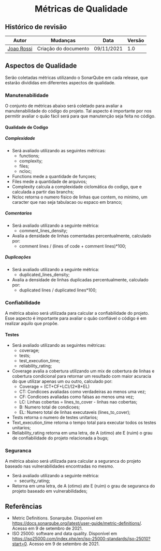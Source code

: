 <h1 style="text-align: center">Métricas de Qualidade</h1>

## Histórico de revisão

| Autor                                | Mudanças            | Data       | Versão |
| ------------------------------------ | ------------------- | ---------- | ------ |
| [Joao Rossi](https://github.com/bielrossi15) | Criação do documento | 09/11/2021 | 1.0    |

## Aspectos de Qualidade

Serão coletadas métricas utilizando o SonarQube em cada release, que estarão divididas em diferentes aspectos de qualidade.

### Manutenabilidade

O conjunto de métricas abaixo será coletado para avaliar a manutenabilidade do código do projeto. Tal aspecto é importante por nos permitir avaliar o quão fácil será para que manutenção seja feita no código.

#### Qualidade de Codigo

##### Complexidade
- Será avaliado utilizando as seguintes métricas:
    - functions;
    - complexity;
    - files;
    - ncloc;
- Functions mede a quantidade de funçoes;
- Files mede a quantidade de arquivos;
- Complexity calcula a complexidade ciclomática do codigo, que e calculada a partir das branchs;
- Ncloc retorna o numero fisico de linhas que contem, no minimo, um caracter que nao seja tabulacao ou espaco em branco;

##### Comentarios
- Será avaliado utilizando a seguinte métrica:
    - comment_lines_density;
- Avalia a densidade de linhas comentadas percentualmente, calculado por:
    - comment lines / (lines of code + comment lines)*100;

##### Duplicações
- Será avaliado utilizando a seguinte métrica:
    - duplicated_lines_density;
- Avalia a densidade de linhas duplicadas percentualmente, calculado por:
    - duplicated lines / duplicated lines*100;

### Confiabilidade

A métrica abaixo será utilizada para calcular a confiabilidade do projeto. Esse aspecto é importante para avaliar o quão confiável o código é em realizar aquilo que propõe.

#### Testes
- Será avaliado utilizando as seguintes métricas:
    - coverage;
    - tests;
    - test_execution_time;
    - reliability_rating;
- Coverage avalia a cobertura utilizando um mix de cobertura de linhas e cobertura condicional para retornar um resultado com maior acuracia do que utilizar apenas um ou outro, calculado por:
    - Coverage = (CT+CF+LC)/(2*B+EL)
    - CT: Condicoes avaliadas como verdadeiras ao menos uma vez;
    - CF: Condicoes avaliadas como falsas ao menos uma vez;
    - LC: Linhas cobertas = lines_to_cover - linhas nao cobertas;
    - B: Numero total de condicoes;
    - EL: Numero total de linhas executaveis (lines_to_cover);
- Tests retorna o numero de testes unitarios;
- Text_execution_time retorna o tempo total para executar todos os testes unitarios;
- Reliability_rating retorna em uma letra, de A (otimo) ate E (ruim) o grau de confiabilidade do projeto relacionada a bugs;

### Seguranca

A métrica abaixo será utilizada para calcular a seguranca do projeto baseado nas vulnerabilidades encontradas no mesmo.

- Será avaliado utilizando a seguinte métrica:
    - security_rating;
- Retorna em uma letra, de A (otimo) ate E (ruim) o grau de seguranca do projeto baseado em vulnerabilidades;

## Referências

- Metric Definitions. Sonarqube. Disponível em <https://docs.sonarqube.org/latest/user-guide/metric-definitions/>. Acesso em 9 de setembro de 2021.
- ISO 25000: software and data quality. Disponível em <https://iso25000.com/index.php/en/iso-25000-standards/iso-25010?start=0>. Acesso em 9 de setembro de 2021.